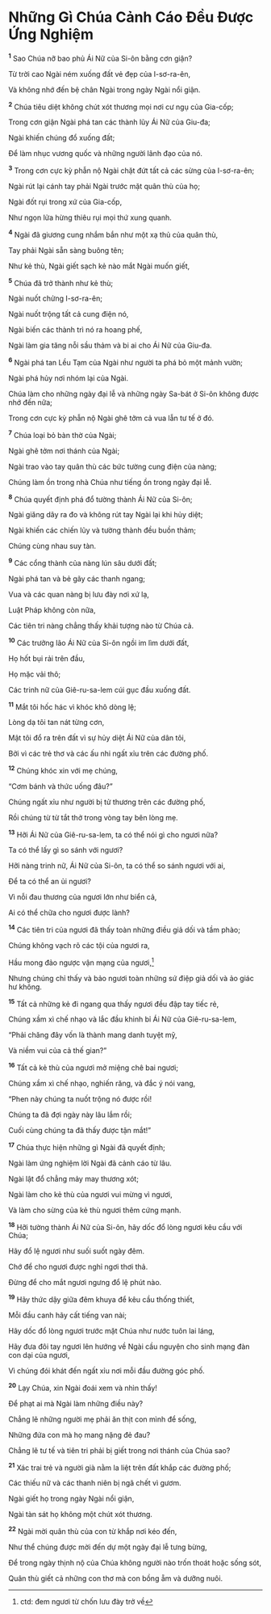 # Những Gì Chúa Cảnh Cáo Ðều Ðược Ứng Nghiệm
<sup><b>1</b></sup> Sao Chúa nỡ bao phủ Ái Nữ của Si-ôn bằng cơn giận?

Từ trời cao Ngài ném xuống đất vẻ đẹp của I-sơ-ra-ên,

Và không nhớ đến bệ chân Ngài trong ngày Ngài nổi giận.

<sup><b>2</b></sup> Chúa tiêu diệt không chút xót thương mọi nơi cư ngụ của Gia-cốp;

Trong cơn giận Ngài phá tan các thành lũy Ái Nữ của Giu-đa;

Ngài khiến chúng đổ xuống đất;

Ðể làm nhục vương quốc và những người lãnh đạo của nó.

<sup><b>3</b></sup> Trong cơn cực kỳ phẫn nộ Ngài chặt đứt tất cả các sừng của I-sơ-ra-ên;

Ngài rút lại cánh tay phải Ngài trước mặt quân thù của họ;

Ngài đốt rụi trong xứ của Gia-cốp,

Như ngọn lửa hừng thiêu rụi mọi thứ xung quanh.

<sup><b>4</b></sup> Ngài đã giương cung nhắm bắn như một xạ thủ của quân thù,

Tay phải Ngài sẵn sàng buông tên;

Như kẻ thù, Ngài giết sạch kẻ nào mắt Ngài muốn giết,

<sup><b>5</b></sup> Chúa đã trở thành như kẻ thù;

Ngài nuốt chửng I-sơ-ra-ên;

Ngài nuốt trộng tất cả cung điện nó,

Ngài biến các thành trì nó ra hoang phế,

Ngài làm gia tăng nỗi sầu thảm và bi ai cho Ái Nữ của Giu-đa.

<sup><b>6</b></sup> Ngài phá tan Lều Tạm của Ngài như người ta phá bỏ một mảnh vườn;

Ngài phá hủy nơi nhóm lại của Ngài.

Chúa làm cho những ngày đại lễ và những ngày Sa-bát ở Si-ôn không được nhớ đến nữa;

Trong cơn cực kỳ phẫn nộ Ngài ghê tởm cả vua lẫn tư tế ở đó.

<sup><b>7</b></sup> Chúa loại bỏ bàn thờ của Ngài;

Ngài ghê tởm nơi thánh của Ngài;

Ngài trao vào tay quân thù các bức tường cung điện của nàng;

Chúng làm ồn trong nhà Chúa như tiếng ồn trong ngày đại lễ.

<sup><b>8</b></sup> Chúa quyết định phá đổ tường thành Ái Nữ của Si-ôn;

Ngài giăng dây ra đo và không rút tay Ngài lại khi hủy diệt;

Ngài khiến các chiến lũy và tường thành đều buồn thảm;

Chúng cùng nhau suy tàn.

<sup><b>9</b></sup> Các cổng thành của nàng lún sâu dưới đất;

Ngài phá tan và bẻ gãy các thanh ngang;

Vua và các quan nàng bị lưu đày nơi xứ lạ,

Luật Pháp không còn nữa,

Các tiên tri nàng chẳng thấy khải tượng nào từ Chúa cả.

<sup><b>10</b></sup> Các trưởng lão Ái Nữ của Si-ôn ngồi im lìm dưới đất,

Họ hốt bụi rải trên đầu,

Họ mặc vải thô;

Các trinh nữ của Giê-ru-sa-lem cúi gục đầu xuống đất.

<sup><b>11</b></sup> Mắt tôi hốc hác vì khóc khô dòng lệ;

Lòng dạ tôi tan nát từng cơn,

Mật tôi đổ ra trên đất vì sự hủy diệt Ái Nữ của dân tôi,

Bởi vì các trẻ thơ và các ấu nhi ngất xỉu trên các đường phố.

<sup><b>12</b></sup> Chúng khóc xin với mẹ chúng,

“Cơm bánh và thức uống đâu?”

Chúng ngất xỉu như người bị tử thương trên các đường phố,

Rồi chúng từ từ tắt thở trong vòng tay bên lòng mẹ.

<sup><b>13</b></sup> Hỡi Ái Nữ của Giê-ru-sa-lem, ta có thể nói gì cho ngươi nữa?

Ta có thể lấy gì so sánh với ngươi?

Hỡi nàng trinh nữ, Ái Nữ của Si-ôn, ta có thể so sánh ngươi với ai,

Ðể ta có thể an ủi ngươi?

Vì nỗi đau thương của ngươi lớn như biển cả,

Ai có thể chữa cho ngươi được lành?

<sup><b>14</b></sup> Các tiên tri của ngươi đã thấy toàn những điều giả dối và tầm phào;

Chúng không vạch rõ các tội của ngươi ra,

Hầu mong đảo ngược vận mạng của ngươi,[^1-d59b83bf-fa92-4a77-a916-c6f098a00a08]

Nhưng chúng chỉ thấy và bảo ngươi toàn những sứ điệp giả dối và ảo giác hư không.

<sup><b>15</b></sup> Tất cả những kẻ đi ngang qua thấy ngươi đều đập tay tiếc rẻ,

Chúng xầm xì chế nhạo và lắc đầu khinh bỉ Ái Nữ của Giê-ru-sa-lem,

“Phải chăng đây vốn là thành mang danh tuyệt mỹ,

Và niềm vui của cả thế gian?”

<sup><b>16</b></sup> Tất cả kẻ thù của ngươi mở miệng chê bai ngươi;

Chúng xầm xì chế nhạo, nghiến răng, và đắc ý nói vang,

“Phen này chúng ta nuốt trộng nó được rồi!

Chúng ta đã đợi ngày này lâu lắm rồi;

Cuối cùng chúng ta đã thấy được tận mắt!”

<sup><b>17</b></sup> Chúa thực hiện những gì Ngài đã quyết định;

Ngài làm ứng nghiệm lời Ngài đã cảnh cáo từ lâu.

Ngài lật đổ chẳng mảy may thương xót;

Ngài làm cho kẻ thù của ngươi vui mừng vì ngươi,

Và làm cho sừng của kẻ thù ngươi thêm cứng mạnh.

<sup><b>18</b></sup> Hỡi tường thành Ái Nữ của Si-ôn, hãy dốc đổ lòng ngươi kêu cầu với Chúa;

Hãy đổ lệ ngươi như suối suốt ngày đêm.

Chớ để cho ngươi được nghỉ ngơi thơi thả.

Ðừng để cho mắt ngươi ngưng đổ lệ phút nào.

<sup><b>19</b></sup> Hãy thức dậy giữa đêm khuya để kêu cầu thống thiết,

Mỗi đầu canh hãy cất tiếng van nài;

Hãy dốc đổ lòng ngươi trước mặt Chúa như nước tuôn lai láng,

Hãy đưa đôi tay ngươi lên hướng về Ngài cầu nguyện cho sinh mạng đàn con dại của ngươi,

Vì chúng đói khát đến ngất xỉu nơi mỗi đầu đường góc phố.

<sup><b>20</b></sup> Lạy Chúa, xin Ngài đoái xem và nhìn thấy!

Ðể phạt ai mà Ngài làm những điều này?

Chẳng lẽ những người mẹ phải ăn thịt con mình để sống,

Những đứa con mà họ mang nặng đẻ đau?

Chẳng lẽ tư tế và tiên tri phải bị giết trong nơi thánh của Chúa sao?

<sup><b>21</b></sup> Xác trai trẻ và người già nằm la liệt trên đất khắp các đường phố;

Các thiếu nữ và các thanh niên bị ngã chết vì gươm.

Ngài giết họ trong ngày Ngài nổi giận,

Ngài tàn sát họ không một chút xót thương.

<sup><b>22</b></sup> Ngài mời quân thù của con từ khắp nơi kéo đến,

Như thể chúng được mời đến dự một ngày đại lễ tưng bừng,

Ðể trong ngày thịnh nộ của Chúa không người nào trốn thoát hoặc sống sót,

Quân thù giết cả những con thơ mà con bồng ẵm và dưỡng nuôi.

[^1-d59b83bf-fa92-4a77-a916-c6f098a00a08]: ctd: đem ngươi từ chốn lưu đày trở về